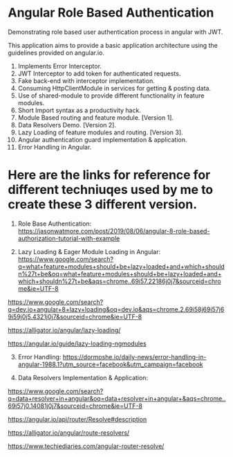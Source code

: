 # Angular Role Based Authentication
Demonstrating role based user authentication process in angular with JWT.

This application aims to provide a basic application architecture using the
guidelines provided on angular.io.

1.  Implements Error Interceptor.
2.  JWT Interceptor to add token for authenticated requests.
3.  Fake back-end with interceptor implementation.
4.  Consuming HttpClientModule in services for getting & posting data.
5.  Use of shared-module to provide different functionality in feature modules.
6.  Short Import syntax as a productivity hack.
7.  Module Based routing and feature module. [Version 1].
8.  Data Resolvers Demo. [Version 2].
9.  Lazy Loading of feature modules and routing. [Version 3].
10. Angular authentication guard implementation & application.
11. Error Handling in Angular.

# Here are the links for reference for different techniuqes used by me to create these 3 different version.

1. Role Base Authentication:
https://jasonwatmore.com/post/2019/08/06/angular-8-role-based-authorization-tutorial-with-example

2. Lazy Loading & Eager Module Loading in Angular:
https://www.google.com/search?q=what+feature+modules+should+be+lazy+loaded+and+which+shouldn%27t+be&oq=what+feature+modules+should+be+lazy+loaded+and+which+shouldn%27t+be&aqs=chrome..69i57.22186j0j7&sourceid=chrome&ie=UTF-8

https://www.google.com/search?q=dev.io+angular+8+lazy+loading&oq=dev.io&aqs=chrome.2.69i58j69i57j69i59j0j5.4321j0j7&sourceid=chrome&ie=UTF-8

https://alligator.io/angular/lazy-loading/

https://angular.io/guide/lazy-loading-ngmodules

3. Error Handling:
https://dormoshe.io/daily-news/error-handling-in-angular-1988.1?utm_source=facebook&utm_campaign=facebook

4. Data Resolvers Implementation & Application:

https://www.google.com/search?q=data+resolver+in+angular&oq=data+resolver+in+angular+&aqs=chrome..69i57j0.14081j0j7&sourceid=chrome&ie=UTF-8

https://angular.io/api/router/Resolve#description

https://alligator.io/angular/route-resolvers/

https://www.techiediaries.com/angular-router-resolve/
